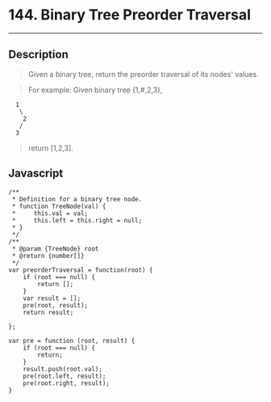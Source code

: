 # 144. Binary Tree Preorder Traversal

---

## Description

> Given a binary tree, return the preorder traversal of its nodes' values.

> For example:
> Given binary tree {1,#,2,3},

 ```
   1
    \
     2
    /
   3
```
> return [1,2,3].

## Javascript


```
/**
 * Definition for a binary tree node.
 * function TreeNode(val) {
 *     this.val = val;
 *     this.left = this.right = null;
 * }
 */
/**
 * @param {TreeNode} root
 * @return {number[]}
 */
var preorderTraversal = function(root) {
    if (root === null) {
        return [];
    }
    var result = [];
    pre(root, result);
    return result;

};

var pre = function (root, result) {
    if (root === null) {
        return;
    }
    result.push(root.val);
    pre(root.left, result);
    pre(root.right, result);
}
```
